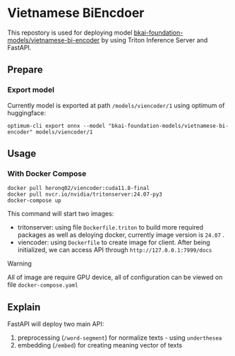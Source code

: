 # Vietnamese BiEncdoer

This repostory is used for deploying model [bkai-foundation-models/vietnamese-bi-encoder](https://huggingface.co/bkai-foundation-models/vietnamese-bi-encoder) by using Triton Inference Server and FastAPI. 

## Prepare
### Export model
Currently model is exported at path `/models/viencoder/1` using optimum of huggingface:
```
optimum-cli export onnx --model "bkai-foundation-models/vietnamese-bi-encoder" models/viencoder/1
```

## Usage
### With Docker Compose
```
docker pull heronq02/viencoder:cuda11.8-final
docker pull nvcr.io/nvidia/tritonserver:24.07-py3
docker-compose up
```
This command will start two images: 
- tritonserver: using file `Dockerfile.triton` to build more required packages as well as deloying docker, currently image version is `24.07` . 
- viencoder: using `Dockerfile` to create image for client. After being initialized, we can access API through `http://127.0.0.1:7999/docs`

> [!WARNING]  
> All of image are require GPU device, all of configuration can be viewed on file `docker-compose.yaml`

## Explain
FastAPI will deploy two main API:
1. preprocessing (`/word-segment`) for normalize texts - using `underthesea`
2. embedding (`/embed`) for creating meaning vector of texts








 




